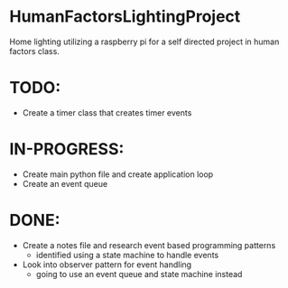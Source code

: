 # HumanFactorsLightingProject
Home lighting utilizing a raspberry pi for a self directed project in human factors class.

# TODO:
- Create a timer class that creates timer events

# IN-PROGRESS:
- Create main python file and create application loop
- Create an event queue

# DONE:
- Create a notes file and research event based programming patterns
	- identified using a state machine to handle events
- Look into observer pattern for event handling
	- going to use an event queue and state machine instead

